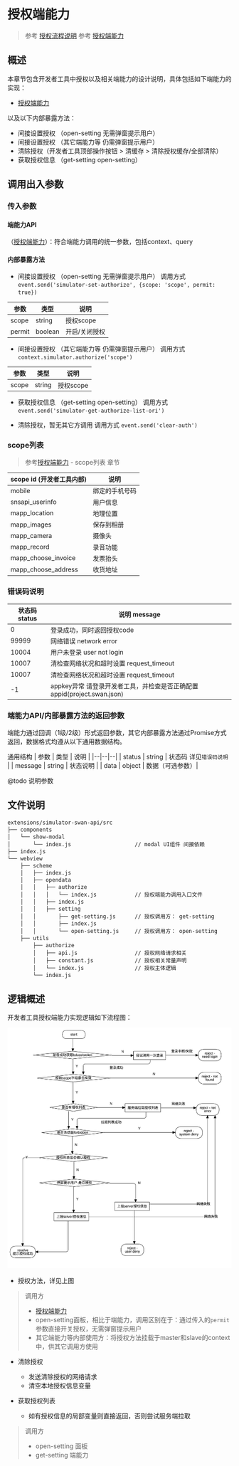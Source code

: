 # 授权端能力
> 参考 [授权流程说明](https://smartprogram.baidu.com/docs/develop/api/open_log/#%E6%8E%88%E6%9D%83%E6%B5%81%E7%A8%8B%E8%AF%B4%E6%98%8E/)
> 参考 [授权端能力](https://smartprogram.baidu.com/docs/develop/api/open_authorize/#authorize/)

## 概述
本章节包含开发者工具中授权以及相关端能力的设计说明，具体包括如下端能力的实现：
- [授权端能力](https://smartprogram.baidu.com/docs/develop/api/open_authorize/#authorize/)

以及以下内部暴露方法：
- 间接设置授权 （open-setting 无需弹窗提示用户）
- 间接设置授权 （其它端能力等 仍需弹窗提示用户）
- 清除授权（开发者工具顶部操作按钮 > 清缓存 > 清除授权缓存/全部清除）
- 获取授权信息 （get-setting open-setting）

## 调用出入参数

### 传入参数
#### 端能力API
（[授权端能力](https://smartprogram.baidu.com/docs/develop/api/open_authorize/#authorize/)）：符合端能力调用的统一参数，包括context、query
#### 内部暴露方法
- 间接设置授权 （open-setting 无需弹窗提示用户）
调用方式`event.send('simulator-set-authorize', {scope: 'scope', permit: true})`

| 参数 | 类型 | 说明 |
|--|--|--|
| scope | string | 授权scope |
| permit | boolean | 开启/关闭授权 |

- 间接设置授权 （其它端能力等 仍需弹窗提示用户）
调用方式 `context.simulator.authorize('scope')`

| 参数 | 类型 | 说明 |
|--|--|--|
| scope | string | 授权scope |

- 获取授权信息 （get-setting open-setting）
调用方式 `event.send('simulator-get-authorize-list-ori')`

- 清除授权，暂无其它方调用
调用方式 `event.send('clear-auth')`

### scope列表
> 参考[授权端能力](https://smartprogram.baidu.com/docs/develop/api/open_authorize/#authorize/) - scope列表 章节

| scope id (开发者工具内部) | 说明 |
|--|--|
| mobile | 绑定的手机号码 |
| snsapi_userinfo | 用户信息 |
| mapp_location | 地理位置 |
| mapp_images | 保存到相册 |
| mapp_camera | 摄像头 |
| mapp_record | 录音功能 |
| mapp_choose_invoice | 发票抬头 |
| mapp_choose_address | 收货地址 |

### 错误码说明
| 状态码 status | 说明 message |
|--|--|
| 0 | 登录成功，同时返回授权code |
| 99999 | 网络错误 network error |
| 10004 | 用户未登录 user not login |
| 10007 | 清检查网络状况和超时设置 request_timeout |
| 10007 | 清检查网络状况和超时设置 request_timeout |
| -1 | appkey异常 请登录开发者工具，并检查是否正确配置appid(project.swan.json) |

### 端能力API/内部暴露方法的返回参数
端能力通过回调（1级/2级）形式返回参数，其它内部暴露方法通过Promise方式返回，数据格式均遵从以下通用数据结构。

通用结构
| 参数 | 类型 | 说明 |
|--|--|--|
| status | string | 状态码 详见`错误码说明` |
| message | string | 状态说明 |
| data | object | 数据（可选参数）|

@todo 说明参数

## 文件说明
```
extensions/simulator-swan-api/src
├── components
│   └── show-modal
│       └── index.js                    // modal UI组件 间接依赖
├── index.js
└── webview
    ├── scheme
    │   ├── index.js
    │   ├── opendata
    │   │   ├── authorize
    │   │   │   └── index.js            // 授权端能力调用入口文件
    │   │   ├── index.js
    │   │   ├── setting
    │   │       ├── get-setting.js      // 授权调用方： get-setting
    │   │       ├── index.js
    │   │       └── open-setting.js     // 授权调用方： open-setting
    ├── utils
        ├── authorize
        │   ├── api.js                  // 授权网络请求相关
        │   ├── constant.js             // 授权相关常量声明
        │   └── index.js                // 授权主体逻辑
        └── index.js
```

## 逻辑概述
开发者工具授权端能力实现逻辑如下流程图：

![开发者工具授权端能力实现](./image/authorize.jpg)

<!-- 按照设计流程图，将逻辑分块，以promise串联， -->
- 授权方法，详见上图
    <!-- - 首先通过登录模块间接获取bduss/stoken
        - 获取失败，尝试调用一次登录，如成功则继续向下**获取成功**流程，失败则返回对应提示
        - 获取成功，继续执行(isScopeAllow)
            - 校验scope是否合法，不合法则返回对应提示
                - 如局部变量中存在 -->
> 调用方
>   - [授权端能力](https://smartprogram.baidu.com/docs/develop/api/open_authorize/#authorize/)
>   - open-setting面板，相比于端能力，调用区别在于：通过传入的`permit`参数直接开关授权，无需弹窗提示用户
>   - 其它端能力等内部使用方：将授权方法挂载于master和slave的context中，供其它调用方使用

- 清除授权
    - 发送清除授权的网络请求
    - 清空本地授权信息变量

- 获取授权列表
    - 如有授权信息的局部变量则直接返回，否则尝试服务端拉取
> 调用方
>   - open-setting 面板
>   - get-setting 端能力